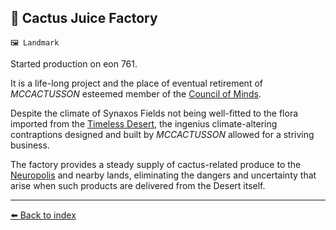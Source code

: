 ## 🌵 Cactus Juice Factory

`🖼️ Landmark`

Started production on eon 761.

It is a life-long project and the place of eventual retirement of  _MCCACTUSSON_ esteemed member of the [Council of Minds](../refs/council_of_minds.md).

Despite the climate of Synaxos Fields not being well-fitted to the flora imported from the [Timeless Desert](../refs/timeless_desert.md), the ingenius climate-altering contraptions designed and built by _MCCACTUSSON_ allowed for a striving business.

The factory provides a steady supply of cactus-related produce to the [Neuropolis](../refs/neuropolis.md) and nearby lands, eliminating the dangers and uncertainty that arise when such products are delivered from the Desert itself.


----------
[⬅️ Back to index](/#32c0_s)